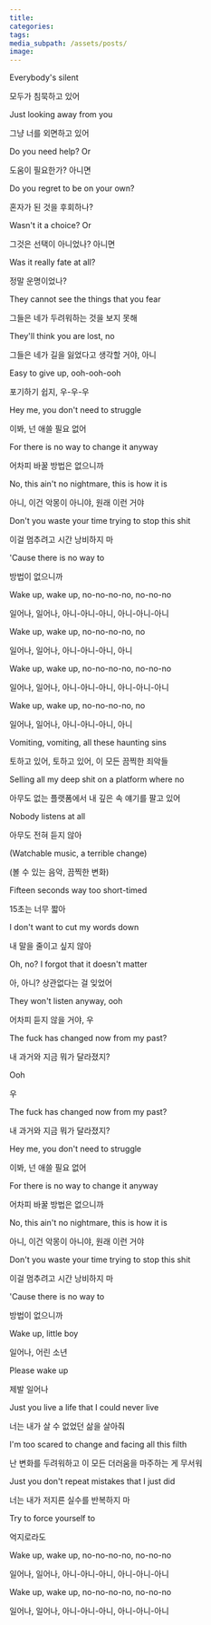```yaml
---
title: 
categories: 
tags: 
media_subpath: /assets/posts/
image:
---
```



Everybody's silent

모두가 침묵하고 있어

Just looking away from you

그냥 너를 외면하고 있어

Do you need help? Or

도움이 필요한가? 아니면

Do you regret to be on your own?

혼자가 된 것을 후회하나?

Wasn't it a choice? Or

그것은 선택이 아니었나? 아니면

Was it really fate at all?

정말 운명이었나?

They cannot see the things that you fear

그들은 네가 두려워하는 것을 보지 못해

They'll think you are lost, no

그들은 네가 길을 잃었다고 생각할 거야, 아니

Easy to give up, ooh-ooh-ooh

포기하기 쉽지, 우-우-우

Hey me, you don't need to struggle

이봐, 넌 애쓸 필요 없어

For there is no way to change it anyway

어차피 바꿀 방법은 없으니까

No, this ain't no nightmare, this is how it is

아니, 이건 악몽이 아니야, 원래 이런 거야

Don't you waste your time trying to stop this shit

이걸 멈추려고 시간 낭비하지 마

'Cause there is no way to

방법이 없으니까

Wake up, wake up, no-no-no-no, no-no-no

일어나, 일어나, 아니-아니-아니, 아니-아니-아니

Wake up, wake up, no-no-no-no, no

일어나, 일어나, 아니-아니-아니, 아니

Wake up, wake up, no-no-no-no, no-no-no

일어나, 일어나, 아니-아니-아니, 아니-아니-아니

Wake up, wake up, no-no-no-no, no

일어나, 일어나, 아니-아니-아니, 아니

Vomiting, vomiting, all these haunting sins

토하고 있어, 토하고 있어, 이 모든 끔찍한 죄악들

Selling all my deep shit on a platform where no

아무도 없는 플랫폼에서 내 깊은 속 얘기를 팔고 있어

Nobody listens at all

아무도 전혀 듣지 않아

(Watchable music, a terrible change)

(볼 수 있는 음악, 끔찍한 변화)

Fifteen seconds way too short-timed

15초는 너무 짧아

I don't want to cut my words down

내 말을 줄이고 싶지 않아

Oh, no? I forgot that it doesn't matter

아, 아니? 상관없다는 걸 잊었어

They won't listen anyway, ooh

어차피 듣지 않을 거야, 우

The fuck has changed now from my past?

내 과거와 지금 뭐가 달라졌지?

Ooh

우

The fuck has changed now from my past?

내 과거와 지금 뭐가 달라졌지?

Hey me, you don't need to struggle

이봐, 넌 애쓸 필요 없어

For there is no way to change it anyway

어차피 바꿀 방법은 없으니까

No, this ain't no nightmare, this is how it is

아니, 이건 악몽이 아니야, 원래 이런 거야

Don't you waste your time trying to stop this shit

이걸 멈추려고 시간 낭비하지 마

'Cause there is no way to

방법이 없으니까

Wake up, little boy

일어나, 어린 소년

Please wake up

제발 일어나

Just you live a life that I could never live

너는 내가 살 수 없었던 삶을 살아줘

I'm too scared to change and facing all this filth

난 변화를 두려워하고 이 모든 더러움을 마주하는 게 무서워

Just you don't repeat mistakes that I just did

너는 내가 저지른 실수를 반복하지 마

Try to force yourself to

억지로라도

Wake up, wake up, no-no-no-no, no-no-no

일어나, 일어나, 아니-아니-아니, 아니-아니-아니

Wake up, wake up, no-no-no-no, no-no-no

일어나, 일어나, 아니-아니-아니, 아니-아니-아니
